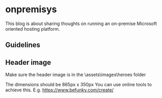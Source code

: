 # onpremisys

This blog is about sharing thoughts on running an on-premise Microsoft oriented hosting platform.

## Guidelines

## Header image
Make sure the header image is in the \assets\images\heroes folder

The dimensions should be 865px x 350px
You can use online tools to achieve this.
E.g. https://www.befunky.com/create/